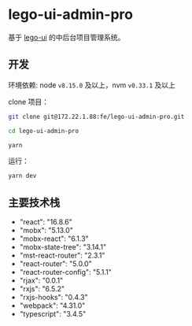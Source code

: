 # lego-ui-admin-pro

基于 [lego-ui](http://172.22.1.88/fe/lego-ui) 的中后台项目管理系统。

## 开发

环境依赖: node `v8.15.0` 及以上，nvm `v0.33.1` 及以上

clone 项目：

```bash
git clone git@172.22.1.88:fe/lego-ui-admin-pro.git

cd lego-ui-admin-pro

yarn
```

运行：

```bash
yarn dev
```

## 主要技术栈

* "react": "16.8.6"
* "mobx": "5.13.0"
* "mobx-react": "6.1.3"
* "mobx-state-tree": "3.14.1"
* "mst-react-router": "2.3.1"
* "react-router": "5.0.0"
* "react-router-config": "5.1.1"
* "rjax": "0.0.1"
* "rxjs": "6.5.2"
* "rxjs-hooks": "0.4.3"
* "webpack": "4.31.0"
* "typescript": "3.4.5"
